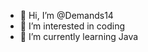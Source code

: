 - 👋 Hi, I’m @Demands14
- 👀 I’m interested in coding
- 🌱 I’m currently learning Java

<!---
Demands14/Demands14 is a ✨ special ✨ repository because its `README.md` (this file) appears on your GitHub profile.
You can click the Preview link to take a look at your changes.
--->
